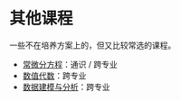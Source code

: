 # 其他课程

一些不在培养方案上的，但又比较常选的课程。

- [常微分方程](ode/)：通识 / 跨专业
- [数值代数](numerical_linear_algebra/)：跨专业
- [数据建模与分析](data_modeling_and_analysis/)：跨专业